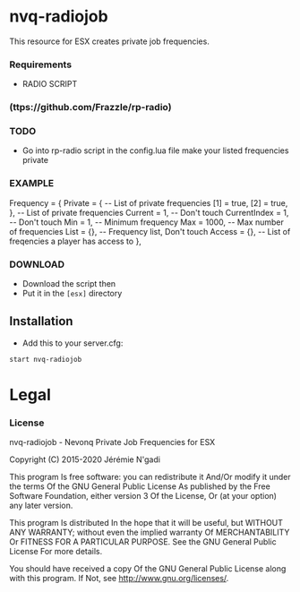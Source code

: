 # nvq-radiojob

This resource for ESX creates private job frequencies.

### Requirements
* RADIO SCRIPT
### (ttps://github.com/FrazzIe/rp-radio)

### TODO
- Go into rp-radio script in the config.lua file make your listed frequencies private

### EXAMPLE

 Frequency = {
        Private = { -- List of private frequencies
            [1] = true,
            [2] = true,
        }, -- List of private frequencies
        Current = 1, -- Don't touch
        CurrentIndex = 1, -- Don't touch
        Min = 1, -- Minimum frequency
        Max = 1000, -- Max number of frequencies
        List = {}, -- Frequency list, Don't touch
        Access = {}, -- List of freqencies a player has access to
    },

### DOWNLOAD
- Download the script then
- Put it in the `[esx]` directory


## Installation
- Add this to your server.cfg:

```
start nvq-radiojob
```


# Legal
### License
nvq-radiojob - Nevonq Private Job Frequencies for ESX

Copyright (C) 2015-2020 Jérémie N'gadi

This program Is free software: you can redistribute it And/Or modify it under the terms Of the GNU General Public License As published by the Free Software Foundation, either version 3 Of the License, Or (at your option) any later version.

This program Is distributed In the hope that it will be useful, but WITHOUT ANY WARRANTY; without even the implied warranty Of MERCHANTABILITY Or FITNESS FOR A PARTICULAR PURPOSE. See the GNU General Public License For more details.

You should have received a copy Of the GNU General Public License along with this program. If Not, see http://www.gnu.org/licenses/.